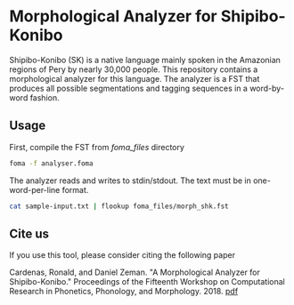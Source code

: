 # Morphological Analyzer for Shipibo-Konibo

Shipibo-Konibo (SK) is a native language mainly spoken in the Amazonian regions of Pery by nearly 30,000 people.
This repository contains a morphological analyzer for this language.
The analyzer is a FST that produces all possible segmentations and tagging sequences in a word-by-word fashion.





## Usage
First, compile the FST from *foma_files* directory

```bash
foma -f analyser.foma
```

The analyzer reads and writes to stdin/stdout.
The text must be in one-word-per-line format.

```bash
cat sample-input.txt | flookup foma_files/morph_shk.fst
```


## Cite us

If you use this tool, please consider citing the following paper

Cardenas, Ronald, and Daniel Zeman. "A Morphological Analyzer for Shipibo-Konibo." Proceedings of the Fifteenth Workshop on Computational Research in Phonetics, Phonology, and Morphology. 2018. [pdf](http://aclweb.org/anthology/W18-5815) 
